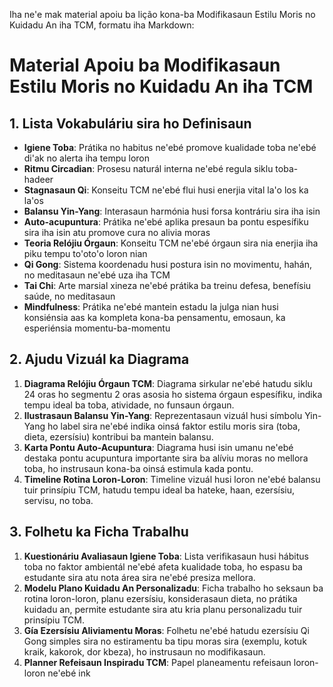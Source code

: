 Iha ne'e mak material apoiu ba lição kona-ba Modifikasaun Estilu Moris no Kuidadu An iha TCM, formatu iha Markdown:

# Material Apoiu ba Modifikasaun Estilu Moris no Kuidadu An iha TCM

## 1. Lista Vokabuláriu sira ho Definisaun

- **Igiene Toba**: Prátika no habitus ne'ebé promove kualidade toba ne'ebé di'ak no alerta iha tempu loron
- **Ritmu Circadian**: Prosesu naturál interna ne'ebé regula siklu toba-hadeer 
- **Stagnasaun Qi**: Konseitu TCM ne'ebé flui husi enerjia vital la'o los ka la'os 
- **Balansu Yin-Yang**: Interasaun harmónia husi forsa kontráriu sira iha isin
- **Auto-acupuntura**: Prátika ne'ebé aplika presaun ba pontu espesífiku sira iha isin atu promove cura no alivia moras
- **Teoria Relójiu Órgaun**: Konseitu TCM ne'ebé órgaun sira nia enerjia iha piku tempu to'oto'o loron nian
- **Qi Gong**: Sistema koordenadu husi postura isin no movimentu, hahán, no meditasaun ne'ebé uza iha TCM
- **Tai Chi**: Arte marsial xineza ne'ebé prátika ba treinu defesa, benefísiu saúde, no meditasaun
- **Mindfulness**: Prátika ne'ebé mantein estadu la julga nian husi konsiénsia aas ka kompleta kona-ba pensamentu, emosaun, ka esperiénsia momentu-ba-momentu

## 2. Ajudu Vizuál ka Diagrama

1. **Diagrama Relójiu Órgaun TCM**: Diagrama sirkular ne'ebé hatudu siklu 24 oras ho segmentu 2 oras asosia ho sistema órgaun espesífiku, indika tempu ideal ba toba, atividade, no funsaun órgaun.
2. **Ilustrasaun Balansu Yin-Yang**: Reprezentasaun vizuál husi símbolu Yin-Yang ho label sira ne'ebé indika oinsá faktor estilu moris sira (toba, dieta, ezersísiu) kontribui ba mantein balansu.
3. **Karta Pontu Auto-Acupuntura**: Diagrama husi isin umanu ne'ebé destaka pontu acupuntura importante sira ba alíviu moras no mellora toba, ho instrusaun kona-ba oinsá estimula kada pontu.
4. **Timeline Rotina Loron-Loron**: Timeline vizuál husi loron ne'ebé balansu tuir prinsípiu TCM, hatudu tempu ideal ba hateke, haan, ezersísiu, servisu, no toba.

## 3. Folhetu ka Ficha Trabalhu

1. **Kuestionáriu Avaliasaun Igiene Toba**: Lista verifikasaun husi hábitus toba no faktor ambientál ne'ebé afeta kualidade toba, ho espasu ba estudante sira atu nota área sira ne'ebé presiza mellora.
2. **Modelu Plano Kuidadu An Personalizadu**: Ficha trabalho ho seksaun ba rotina loron-loron, planu ezersísiu, konsiderasaun dieta, no prátika kuidadu an, permite estudante sira atu kria planu personalizadu tuir prinsípiu TCM.
3. **Gía Ezersísiu Aliviamentu Moras**: Folhetu ne'ebé hatudu ezersísiu Qi Gong simples sira no estiramentu ba tipu moras sira (exemplu, kotuk kraik, kakorok, dor kbeza), ho instrusaun no modifikasaun.
4. **Planner Refeisaun Inspiradu TCM**: Papel planeamentu refeisaun loron-loron ne'ebé ink